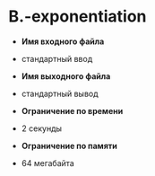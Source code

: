 # B.-exponentiation

+ **Имя входного файла**
- стандартный ввод
+ **Имя выходного файла**
- стандартный вывод
+ **Ограничение по времени**
- 2 секунды
+ **Ограничение по памяти**
- 64 мегабайта
